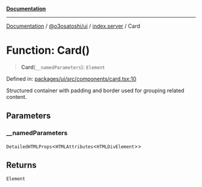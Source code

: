 [**Documentation**](../../../../README.md)

***

[Documentation](../../../../README.md) / [@o3osatoshi/ui](../../README.md) / [index.server](../README.md) / Card

# Function: Card()

> **Card**(`__namedParameters`): `Element`

Defined in: [packages/ui/src/components/card.tsx:10](https://github.com/o3osatoshi/experiment/blob/67ff251451cab829206391b718d971ec20ce4dfb/packages/ui/src/components/card.tsx#L10)

Structured container with padding and border used for grouping related content.

## Parameters

### \_\_namedParameters

`DetailedHTMLProps`\<`HTMLAttributes`\<`HTMLDivElement`\>\>

## Returns

`Element`
